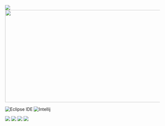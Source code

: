 <img src="https://capsule-render.vercel.app/api?type=soft&color=fcced5&height=150&section=header&text=안녕하시긔&fontSize=100&fontcolor=ffffff" />

<a href="https://www.gitanimals.org/en_US?utm_medium=image&utm_source=gkwydl&utm_content=farm">
<img
  src="https://render.gitanimals.org/farms/gkwydl"
  width="600"
  height="300"
/>
</a>

![Eclipse IDE](https://img.shields.io/badge/Eclipse%20IDE-2C2255.svg?&style=for-the-badge&logo=Eclipse%20IDE&logoColor=white)
![Intellij](https://img.shields.io/badge/Intellij-000000.svg?&style=for-the-badge&logo=IntellijlogoColor=white)


<img src="https://img.shields.io/badge/javascript-F7DF1E?style=for-the-badge&logo=javascript&logoColor=white">
<img src="https://img.shields.io/badge/python-3776AB?style=for-the-badge&logo=Python&logoColor=white">
<img src="https://img.shields.io/badge/mysql-4479A1?style=for-the-badge&logo=mysql&logoColor=white">
<img src="https://img.shields.io/badge/c-A8B9CC?style=for-the-badge&logo=c&logoColor=white">
